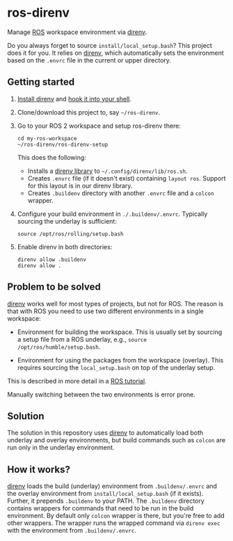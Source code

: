 # ros-direnv

Manage [ROS][] workspace environment via [direnv][].

Do you always forget to source `install/local_setup.bash`? This
project does it for you. It relies on [direnv][], which automatically
sets the environment based on the `.envrc` file in the current or
upper directory.

## Getting started

1. [Install direnv][] and [hook it into your shell][].
2. Clone/download this project to, say `~/ros-direnv`.
3. Go to your ROS 2 workspace and setup ros-direnv there:

       cd my-ros-workspace
       ~/ros-direnv/ros-direnv-setup

   This does the following:

   - Installs a [direnv library](./direnv-lib.sh) to
     `~/.config/direnv/lib/ros.sh`.
   - Creates `.envrc` file (if it doesn't exist) containing `layout
     ros`. Support for this layout is in our direnv library.
   - Creates `.buildenv` directory with another `.envrc` file and a
     `colcon` wrapper.

4. Configure your build environment in `./.buildenv/.envrc`. Typically
   sourcing the underlay is sufficient:

       source /opt/ros/rolling/setup.bash

5. Enable direnv in both directories:

       direnv allow .buildenv
       direnv allow .


[Install direnv]: https://direnv.net/docs/installation.html
[hook it into your shell]: https://direnv.net/docs/hook.html

## Problem to be solved

[direnv][] works well for most types of projects, but not for ROS. The
reason is that with ROS you need to use two different environments in
a single workspace:

- Environment for building the workspace. This is usually set by
  sourcing a setup file from a ROS underlay, e.g., `source
  /opt/ros/humble/setup.bash`.

- Environment for using the packages from the workspace (overlay).
  This requires sourcing the `local_setup.bash` on top of the underlay
  setup.

This is described in more detail in a [ROS tutorial][].

Manually switching between the two environments is error prone.

## Solution

The solution in this repository uses [direnv][] to automatically load
both underlay and overlay environments, but build commands such as
`colcon` are run only in the underlay environment.

## How it works?

[direnv][] loads the build (underlay) environment from
`.buildenv/.envrc` and the overlay environment from
`install/local_setup.bash` (if it exists). Further, it prepends
`.buildenv` to your PATH. The `.buildenv` directory contains wrappers
for commands that need to be run in the build environment. By default
only `colcon` wrapper is there, but you're free to add other wrappers.
The wrapper runs the wrapped command via `direnv exec` with the
environment from `.buildenv/.envrc`.

[direnv]: https://direnv.net/
[ROS]: https://www.ros.org/
[ROS tutorial]: https://docs.ros.org/en/humble/Tutorials/Beginner-Client-Libraries/Creating-A-Workspace/Creating-A-Workspace.html#source-the-overlay

